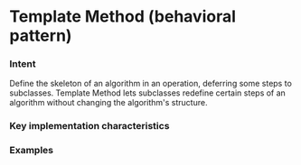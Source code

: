 # Template Method (behavioral pattern)

### Intent

Define the skeleton of an algorithm in an operation, deferring some steps to subclasses. Template Method lets subclasses redefine certain steps of an algorithm without changing the algorithm's structure.

### Key implementation characteristics


### Examples


